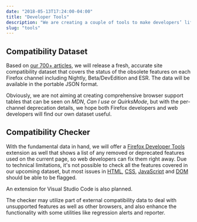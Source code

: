 ```yaml
---
date: "2018-05-13T17:24:00-04:00"
title: "Developer Tools"
description: "We are creating a couple of tools to make developers’ life easier."
slug: "tools"
---
```

## Compatibility Dataset

Based on [our 700+ articles](https://www.fxsitecompat.com/en-CA/docs/), we will release a fresh, accurate site compatibility dataset that covers the status of the obsolete features on each Firefox channel including Nightly, Beta/DevEdition and ESR. The data will be available in the portable JSON format.

Obviously, we are not aiming at creating comprehensive browser support tables that can be seen on *MDN*, *Can I use* or *QuirksMode*, but with the per-channel deprecation details, we hope both Firefox developers and web developers will find our own dataset useful.

## Compatibility Checker

With the fundamental data in hand, we will offer a [Firefox Developer Tools](https://developer.mozilla.org/docs/Tools) extension as well that shows a list of any removed or deprecated features used on the current page, so web developers can fix them right away. Due to technical limitations, it's not possible to check all the features covered in our upcoming dataset, but most issues in [HTML](https://www.fxsitecompat.com/en-CA/categories/html/), [CSS](https://www.fxsitecompat.com/en-CA/categories/css/), [JavaScript](https://www.fxsitecompat.com/en-CA/categories/javascript/) and [DOM](https://www.fxsitecompat.com/en-CA/categories/dom/) should be able to be flagged.

An extension for Visual Studio Code is also planned.

The checker may utilize part of external compatibility data to deal with unsupported features as well as other browsers, and also enhance the functionality with some utilities like regression alerts and reporter.
